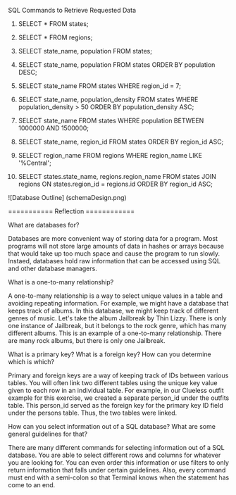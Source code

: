 SQL Commands to Retrieve Requested Data

1. SELECT * FROM states;

2. SELECT * FROM regions;

3. SELECT state_name, population FROM states;

4. SELECT state_name, population FROM states ORDER BY population DESC;

5. SELECT state_name FROM states WHERE region_id = 7;

6. SELECT state_name, population_density FROM states WHERE population_density > 50 ORDER BY population_density ASC;

7. SELECT state_name FROM states WHERE population BETWEEN 1000000 AND 1500000;

8. SELECT state_name, region_id FROM states ORDER BY region_id ASC;

9. SELECT region_name FROM regions WHERE region_name LIKE '%Central';

10. SELECT states.state_name, regions.region_name FROM states JOIN regions ON states.region_id = regions.id ORDER BY region_id ASC;

![Database Outline]
(schemaDesign.png)


=========== Reflection ============

What are databases for?

Databases are more convenient way of storing data for a program. Most programs will not store large amounts of data in hashes or arrays because that would take up too much space and cause the program to run slowly. Instaed, databases hold raw information that can be accessed using SQL and other database managers.

What is a one-to-many relationship?

A one-to-many relationship is a way to select unique values in a table and avoiding repeating information. For example, we might have a database that keeps track of albums. In this database, we might keep track of different genres of music. Let's take the album Jailbreak by Thin Lizzy. There is only one instance of Jailbreak, but it belongs to the rock genre, which has many different albums. This is an example of a one-to-many relationship. There are many rock albums, but there is only one Jailbreak.

What is a primary key? What is a foreign key? How can you determine which is which?

Primary and foreign keys are a way of keeping track of IDs between various tables. You will often link two different tables using the unique key value given to each row in an individual table. For example, in our Clueless outfit example for this exercise, we created a separate person_id under the outfits table. This person_id served as the foreign key for the primary key ID field under the persons table. Thus, the two tables were linked.

How can you select information out of a SQL database? What are some general guidelines for that?

There are many different commands for selecting information out of a SQL database. You are able to select different rows and columns for whatever you are looking for. You can even order this information or use filters to only return information that falls under certain guidelines. Also, every command must end with a semi-colon so that Terminal knows when the statement has come to an end.